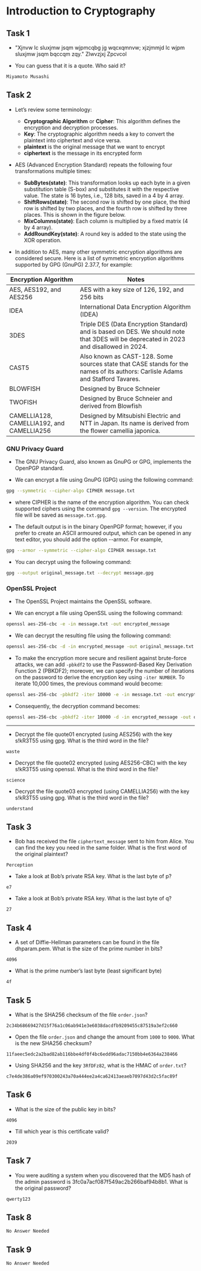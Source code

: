 # Introduction to Cryptography

## Task 1

* "Xjnvw lc sluxjmw jsqm wjpmcqbg jg wqcxqmnvw; xjzjmmjd lc wjpm sluxjmw jsqm bqccqm zqy." Zlwvzjxj Zpcvcol

* You can guess that it is a quote. Who said it?

```
Miyamoto Musashi
```

## Task 2

* Let’s review some terminology:

    * __Cryptographic Algorithm__ or __Cipher__: This algorithm defines the encryption and decryption processes.
    * __Key__: The cryptographic algorithm needs a key to convert the plaintext into ciphertext and vice versa.
    * __plaintext__ is the original message that we want to encrypt
    * __ciphertext__ is the message in its encrypted form

* AES (Advanced Encryption Standard) repeats the following four transformations multiple times:

    * __SubBytes(state)__: This transformation looks up each byte in a given substitution table (S-box) and substitutes it with the respective value. The state is 16 bytes, i.e., 128 bits, saved in a 4 by 4 array.
    * __ShiftRows(state)__: The second row is shifted by one place, the third row is shifted by two places, and the fourth row is shifted by three places. This is shown in the figure below.
    * __MixColumns(state)__: Each column is multiplied by a fixed matrix (4 by 4 array).
    * __AddRoundKey(state)__: A round key is added to the state using the XOR operation.


* In addition to AES, many other symmetric encryption algorithms are considered secure. Here is a list of symmetric encryption algorithms supported by GPG (GnuPG) 2.37.7, for example:

|Encryption Algorithm| 	Notes|
|---|---|
|AES, AES192, and AES256| 	AES with a key size of 126, 192, and 256 bits|
|IDEA| 	International Data Encryption Algorithm (IDEA)|
|3DES|	Triple DES (Data Encryption Standard) and is based on DES. We should note that 3DES will be deprecated in 2023 and disallowed in 2024.|
|CAST5| 	Also known as CAST-128. Some sources state that CASE stands for the names of its authors: Carlisle Adams and Stafford Tavares.|
|BLOWFISH| 	Designed by Bruce Schneier|
|TWOFISH |	Designed by Bruce Schneier and derived from Blowfish|
|CAMELLIA128, CAMELLIA192, and CAMELLIA256| 	Designed by Mitsubishi Electric and NTT in Japan. Its name is derived from the flower camellia japonica.|


### __GNU Privacy Guard__

* The GNU Privacy Guard, also known as GnuPG or GPG, implements the OpenPGP standard.

* We can encrypt a file using GnuPG (GPG) using the following command:

```bash
gpg --symmetric --cipher-algo CIPHER message.txt
```
* where CIPHER is the name of the encryption algorithm. You can check supported ciphers using the command `gpg --version`. The encrypted file will be saved as `message.txt.gpg`.

* The default output is in the binary OpenPGP format; however, if you prefer to create an ASCII armoured output, which can be opened in any text editor, you should add the option --armor. For example, 

```bash
gpg --armor --symmetric --cipher-algo CIPHER message.txt
```

* You can decrypt using the following command:

```bash
gpg --output original_message.txt --decrypt message.gpg
```

### __OpenSSL Project__

* The OpenSSL Project maintains the OpenSSL software.

* We can encrypt a file using OpenSSL using the following command:

```bash
openssl aes-256-cbc -e -in message.txt -out encrypted_message
```

* We can decrypt the resulting file using the following command:

```bash
openssl aes-256-cbc -d -in encrypted_message -out original_message.txt
```

* To make the encryption more secure and resilient against brute-force attacks, we can add `-pbkdf2` to use the Password-Based Key Derivation Function 2 (PBKDF2); moreover, we can specify the number of iterations on the password to derive the encryption key using `-iter NUMBER`. To iterate 10,000 times, the previous command would become:

```bash
openssl aes-256-cbc -pbkdf2 -iter 10000 -e -in message.txt -out encrypted_message
```

* Consequently, the decryption command becomes:

```bash
openssl aes-256-cbc -pbkdf2 -iter 10000 -d -in encrypted_message -out original_message.txt
```

---

* Decrypt the file quote01 encrypted (using AES256) with the key s!kR3T55 using gpg. What is the third word in the file?

```
waste
```

* Decrypt the file quote02 encrypted (using AES256-CBC) with the key s!kR3T55 using openssl. What is the third word in the file?

```
science
```

* Decrypt the file quote03 encrypted (using CAMELLIA256) with the key s!kR3T55 using gpg. What is the third word in the file?

```
understand
```

## Task 3

* Bob has received the file `ciphertext_message` sent to him from Alice. You can find the key you need in the same folder. What is the first word of the original plaintext?

```
Perception
```

* Take a look at Bob’s private RSA key. What is the last byte of p?

```
e7
```

* Take a look at Bob’s private RSA key. What is the last byte of q?

```
27
```

## Task 4

* A set of Diffie-Hellman parameters can be found in the file dhparam.pem. What is the size of the prime number in bits?

```
4096
```

* What is the prime number’s last byte (least significant byte)

```
4f
```

## Task 5

* What is the SHA256 checksum of the file `order.json`?

```
2c34b68669427d15f76a1c06ab941e3e6038dacdfb9209455c87519a3ef2c660
```

* Open the file `order.json` and change the amount from `1000` to `9000`. What is the new SHA256 checksum?

```
11faeec5edc2a2bad82ab116bbe4df0f4bc6edd96adac7150bb4e6364a238466
```

* Using SHA256 and the key `3RfDFz82`, what is the HMAC of `order.txt`?

```
c7e4de386a09ef970300243a70a444ee2a4ca62413aeaeb7097d43d2c5fac89f
```

## Task 6

* What is the size of the public key in bits?

```
4096
```

* Till which year is this certificate valid?

```
2039
```

## Task 7

* You were auditing a system when you discovered that the MD5 hash of the admin password is 3fc0a7acf087f549ac2b266baf94b8b1. What is the original password?

```
qwerty123
```

## Task 8

```
No Answer Needed
```

## Task 9

```
No Answer Needed
```
